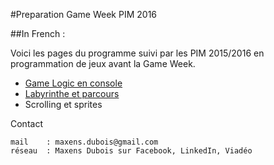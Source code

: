#Preparation Game Week PIM 2016

##In French :

Voici les pages du programme suivi par les PIM 2015/2016 en programmation de jeux avant la Game Week.

- [Game Logic en console](https://github.com/Herondil/HTML5GameCoding/blob/master/GameLogic.md)
- [Labyrinthe et parcours](https://github.com/Herondil/HTML5GameCoding/blob/master/Animation%20et%20Rendu.md)
- Scrolling et sprites




Contact

    mail    : maxens.dubois@gmail.com
    réseau	: Maxens Dubois sur Facebook, LinkedIn, Viadéo
